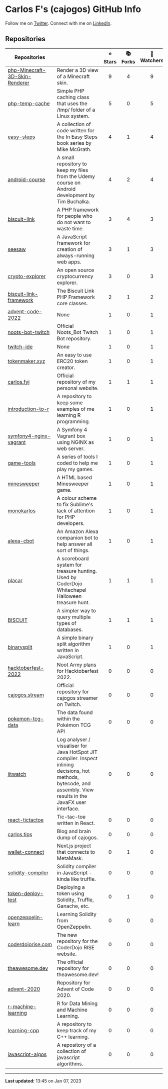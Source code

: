 # Carlos F's (cajogos) GitHub Info 
Follow me on [Twitter](https://twitter.com/carlos_tweets). Connect with me on [LinkedIn](https://linkedin.com/in/cajogos).
## Repositories

| Repositories | | ⭐ Stars | 📚 Forks | 👀 Watchers |
|---|---|:---:|:---:|:---:|
|[php-Minecraft-3D-Skin-Renderer](https://github.com/cajogos/php-Minecraft-3D-Skin-Renderer)|Render a 3D view of a Minecraft skin.|9|4|9|
|[php-temp-cache](https://github.com/cajogos/php-temp-cache)|Simple PHP caching class that uses the /tmp/ folder of a Linux system.|5|0|5|
|[easy-steps](https://github.com/cajogos/easy-steps)|A collection of code written for the In Easy Steps book series by Mike McGrath.|4|1|4|
|[android-course](https://github.com/cajogos/android-course)|A small repository to keep my files from the Udemy course on Android development by Tim Buchalka.|4|2|4|
|[biscuit-link](https://github.com/cajogos/biscuit-link)|A PHP framework for people who do not want to waste time.|3|4|3|
|[seesaw](https://github.com/cajogos/seesaw)|A JavaScript framework for creation of always-running web apps.|3|1|3|
|[crypto-explorer](https://github.com/cajogos/crypto-explorer)|An open source cryptocurrency explorer.|3|0|3|
|[biscuit-link-framework](https://github.com/cajogos/biscuit-link-framework)|The Biscuit Link PHP Framework core classes.|2|1|2|
|[advent-code-2022](https://github.com/cajogos/advent-code-2022)|None|1|0|1|
|[noots-bot-twitch](https://github.com/cajogos/noots-bot-twitch)|Official Noots_Bot Twitch Bot repository.|1|0|1|
|[twitch-ide](https://github.com/cajogos/twitch-ide)|None|1|0|1|
|[tokenmaker.xyz](https://github.com/cajogos/tokenmaker.xyz)|An easy to use ERC20 token creator.|1|0|1|
|[carlos.fyi](https://github.com/cajogos/carlos.fyi)|Official repository of my personal website.|1|1|1|
|[introduction-to-r](https://github.com/cajogos/introduction-to-r)|A repository to keep some examples of me learning R programming.|1|0|1|
|[symfony4-nginx-vagrant](https://github.com/cajogos/symfony4-nginx-vagrant)|A Symfony 4 Vagrant box using NGINX as web server.|1|0|1|
|[game-tools](https://github.com/cajogos/game-tools)|A series of tools I coded to help me play my games.|1|0|1|
|[minesweeper](https://github.com/cajogos/minesweeper)|A HTML based Minesweeper game.|1|0|1|
|[monokarlos](https://github.com/cajogos/monokarlos)|A colour scheme to fix Sublime's lack of attention for PHP developers.|1|0|1|
|[alexa-cbot](https://github.com/cajogos/alexa-cbot)|An Amazon Alexa companion bot to help answer all sort of things.|1|0|1|
|[placar](https://github.com/cajogos/placar)|A scoreboard system for treasure hunting. Used by CoderDojo Whitechapel Halloween treasure hunt.|1|1|1|
|[BISCUIT](https://github.com/cajogos/BISCUIT)|A simpler way to query multiple types of databases.|1|1|1|
|[binarysplit](https://github.com/cajogos/binarysplit)|A simple binary split algorithm written in JavaScript.|1|0|1|
|[hacktoberfest-2022](https://github.com/cajogos/hacktoberfest-2022)|Noot Army plans for Hacktoberfest 2022.|0|0|0|
|[cajogos.stream](https://github.com/cajogos/cajogos.stream)|Official repository for cajogos streamer on Twitch.|0|0|0|
|[pokemon-tcg-data](https://github.com/cajogos/pokemon-tcg-data)|The data found within the Pokémon TCG API|0|0|0|
|[jitwatch](https://github.com/cajogos/jitwatch)|Log analyser / visualiser for Java HotSpot JIT compiler. Inspect inlining decisions, hot methods, bytecode, and assembly. View results in the JavaFX user interface.|0|0|0|
|[react-tictactoe](https://github.com/cajogos/react-tictactoe)|Tic-tac-toe written in React.|0|0|0|
|[carlos.tips](https://github.com/cajogos/carlos.tips)|Blog and brain dump of cajogos.|0|0|0|
|[wallet-connect](https://github.com/cajogos/wallet-connect)|Next.js project that connects to MetaMask.|0|1|0|
|[solidity-compiler](https://github.com/cajogos/solidity-compiler)|Solidity compiler in JavaScript - kinda like truffle.|0|0|0|
|[token-deploy-test](https://github.com/cajogos/token-deploy-test)|Deploying a token using Solidity, Truffle, Ganache, etc.|0|1|0|
|[openzeppelin-learn](https://github.com/cajogos/openzeppelin-learn)|Learning Solidity from OpenZeppelin.|0|0|0|
|[coderdojorise.com](https://github.com/cajogos/coderdojorise.com)|The new repository for the CoderDojo RISE website.|0|0|0|
|[theawesome.dev](https://github.com/cajogos/theawesome.dev)|The official repository for theawesome.dev!|0|0|0|
|[advent-2020](https://github.com/cajogos/advent-2020)|Repository for Advent of Code 2020.|0|0|0|
|[r-machine-learning](https://github.com/cajogos/r-machine-learning)|R for Data Mining and Machine Learning.|0|0|0|
|[learning-cpp](https://github.com/cajogos/learning-cpp)|A repository to keep track of my C++ learning.|0|0|0|
|[javascript-algos](https://github.com/cajogos/javascript-algos)|A repository of a collection of javascript algorithms.|0|0|0|

---
**Last updated:** 13:45 on Jan 07, 2023
